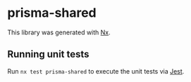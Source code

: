 # prisma-shared

This library was generated with [Nx](https://nx.dev).

## Running unit tests

Run `nx test prisma-shared` to execute the unit tests via [Jest](https://jestjs.io).
